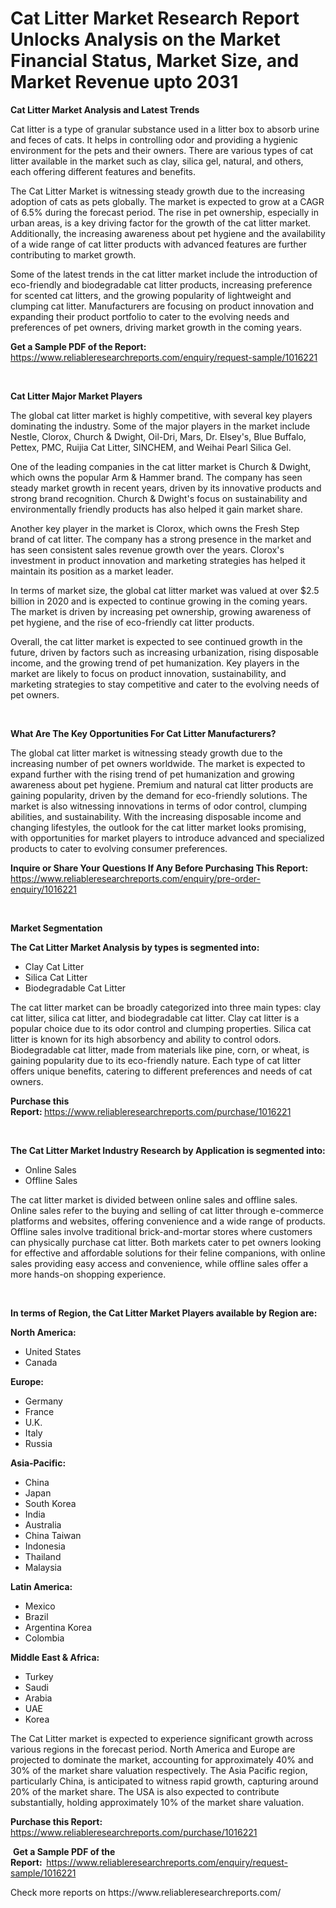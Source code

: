<p><h1>Cat Litter Market Research Report Unlocks Analysis on the Market Financial Status, Market Size, and Market Revenue upto 2031</h1></p><p><strong>Cat Litter Market Analysis and Latest Trends</strong></p>
<p><p>Cat litter is a type of granular substance used in a litter box to absorb urine and feces of cats. It helps in controlling odor and providing a hygienic environment for the pets and their owners. There are various types of cat litter available in the market such as clay, silica gel, natural, and others, each offering different features and benefits.</p><p>The Cat Litter Market is witnessing steady growth due to the increasing adoption of cats as pets globally. The market is expected to grow at a CAGR of 6.5% during the forecast period. The rise in pet ownership, especially in urban areas, is a key driving factor for the growth of the cat litter market. Additionally, the increasing awareness about pet hygiene and the availability of a wide range of cat litter products with advanced features are further contributing to market growth.</p><p>Some of the latest trends in the cat litter market include the introduction of eco-friendly and biodegradable cat litter products, increasing preference for scented cat litters, and the growing popularity of lightweight and clumping cat litter. Manufacturers are focusing on product innovation and expanding their product portfolio to cater to the evolving needs and preferences of pet owners, driving market growth in the coming years.</p></p>
<p><strong>Get a Sample PDF of the Report:&nbsp;</strong> <a href="https://www.reliableresearchreports.com/enquiry/request-sample/1016221">https://www.reliableresearchreports.com/enquiry/request-sample/1016221</a></p>
<p>&nbsp;</p>
<p><strong>Cat Litter Major Market Players</strong></p>
<p><p>The global cat litter market is highly competitive, with several key players dominating the industry. Some of the major players in the market include Nestle, Clorox, Church & Dwight, Oil-Dri, Mars, Dr. Elsey's, Blue Buffalo, Pettex, PMC, Ruijia Cat Litter, SINCHEM, and Weihai Pearl Silica Gel.</p><p>One of the leading companies in the cat litter market is Church & Dwight, which owns the popular Arm & Hammer brand. The company has seen steady market growth in recent years, driven by its innovative products and strong brand recognition. Church & Dwight's focus on sustainability and environmentally friendly products has also helped it gain market share.</p><p>Another key player in the market is Clorox, which owns the Fresh Step brand of cat litter. The company has a strong presence in the market and has seen consistent sales revenue growth over the years. Clorox's investment in product innovation and marketing strategies has helped it maintain its position as a market leader.</p><p>In terms of market size, the global cat litter market was valued at over $2.5 billion in 2020 and is expected to continue growing in the coming years. The market is driven by increasing pet ownership, growing awareness of pet hygiene, and the rise of eco-friendly cat litter products.</p><p>Overall, the cat litter market is expected to see continued growth in the future, driven by factors such as increasing urbanization, rising disposable income, and the growing trend of pet humanization. Key players in the market are likely to focus on product innovation, sustainability, and marketing strategies to stay competitive and cater to the evolving needs of pet owners.</p></p>
<p>&nbsp;</p>
<p><strong>What Are The Key Opportunities For Cat Litter Manufacturers?</strong></p>
<p><p>The global cat litter market is witnessing steady growth due to the increasing number of pet owners worldwide. The market is expected to expand further with the rising trend of pet humanization and growing awareness about pet hygiene. Premium and natural cat litter products are gaining popularity, driven by the demand for eco-friendly solutions. The market is also witnessing innovations in terms of odor control, clumping abilities, and sustainability. With the increasing disposable income and changing lifestyles, the outlook for the cat litter market looks promising, with opportunities for market players to introduce advanced and specialized products to cater to evolving consumer preferences.</p></p>
<p><strong>Inquire or Share Your Questions If Any Before Purchasing This Report:</strong> <a href="https://www.reliableresearchreports.com/enquiry/pre-order-enquiry/1016221">https://www.reliableresearchreports.com/enquiry/pre-order-enquiry/1016221</a></p>
<p>&nbsp;</p>
<p><strong>Market Segmentation</strong></p>
<p><strong>The Cat Litter Market Analysis by types is segmented into:</strong></p>
<p><ul><li>Clay Cat Litter</li><li>Silica Cat Litter</li><li>Biodegradable Cat Litter</li></ul></p>
<p><p>The cat litter market can be broadly categorized into three main types: clay cat litter, silica cat litter, and biodegradable cat litter. Clay cat litter is a popular choice due to its odor control and clumping properties. Silica cat litter is known for its high absorbency and ability to control odors. Biodegradable cat litter, made from materials like pine, corn, or wheat, is gaining popularity due to its eco-friendly nature. Each type of cat litter offers unique benefits, catering to different preferences and needs of cat owners.</p></p>
<p><strong>Purchase this Report:&nbsp;</strong><a href="https://www.reliableresearchreports.com/purchase/1016221">https://www.reliableresearchreports.com/purchase/1016221</a></p>
<p>&nbsp;</p>
<p><strong>The Cat Litter Market Industry Research by Application is segmented into:</strong></p>
<p><ul><li>Online Sales</li><li>Offline Sales</li></ul></p>
<p><p>The cat litter market is divided between online sales and offline sales. Online sales refer to the buying and selling of cat litter through e-commerce platforms and websites, offering convenience and a wide range of products. Offline sales involve traditional brick-and-mortar stores where customers can physically purchase cat litter. Both markets cater to pet owners looking for effective and affordable solutions for their feline companions, with online sales providing easy access and convenience, while offline sales offer a more hands-on shopping experience.</p></p>
<p>&nbsp;</p>
<p><strong>In terms of Region, the Cat Litter Market Players available by Region are:</strong></p>
<p>
    <p> <strong> North America: </strong>
        <ul>
            <li>United States</li>
            <li>Canada</li>
        </ul>
        </p> 
    <p> <strong> Europe: </strong>
        <ul>
            <li>Germany</li>
            <li>France</li>
            <li>U.K.</li>
            <li>Italy</li>
            <li>Russia</li>
        </ul>
        </p> 
    <p> <strong> Asia-Pacific: </strong>
        <ul>
            <li>China</li>
            <li>Japan</li>
            <li>South Korea</li>
            <li>India</li>
            <li>Australia</li>
            <li>China Taiwan</li>
            <li>Indonesia</li>
            <li>Thailand</li>
            <li>Malaysia</li>
        </ul>
        </p> 
    <p> <strong> Latin America: </strong>
        <ul>
            <li>Mexico</li>
            <li>Brazil</li>
            <li>Argentina Korea</li>
            <li>Colombia</li>
        </ul>
        </p> 
    <p> <strong> Middle East & Africa: </strong>
        <ul>
            <li>Turkey</li>
            <li>Saudi</li>
            <li>Arabia</li>
            <li>UAE</li>
            <li>Korea</li>
        </ul>
    </p>
    </p>
<p><p>The Cat Litter market is expected to experience significant growth across various regions in the forecast period. North America and Europe are projected to dominate the market, accounting for approximately 40% and 30% of the market share valuation respectively. The Asia Pacific region, particularly China, is anticipated to witness rapid growth, capturing around 20% of the market share. The USA is also expected to contribute substantially, holding approximately 10% of the market share valuation.</p></p>
<p><strong>Purchase this Report: </strong><a href="https://www.reliableresearchreports.com/purchase/1016221">https://www.reliableresearchreports.com/purchase/1016221</a></p>
<p>&nbsp;<strong>Get a Sample PDF of the Report:&nbsp;&nbsp;</strong><a href="https://www.reliableresearchreports.com/enquiry/request-sample/1016221">https://www.reliableresearchreports.com/enquiry/request-sample/1016221</a></p>
<p><strong></strong></p>
<p>Check more reports on https://www.reliableresearchreports.com/</p>